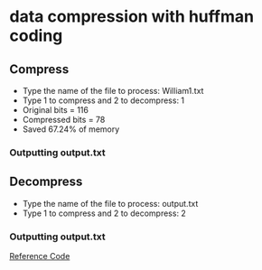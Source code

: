 # data compression with huffman coding
## Compress
- Type the name of the file to process: William1.txt
- Type 1 to compress and 2 to decompress: 1
- Original bits = 116
- Compressed bits = 78
- Saved 67.24% of memory
### Outputting output.txt

## Decompress
- Type the name of the file to process: output.txt
- Type 1 to compress and 2 to decompress: 2
### Outputting output.txt

[Reference Code](https://www.itread01.com/content/1546575863.html)
